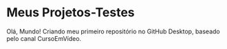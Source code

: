 # Meus Projetos-Testes
Olá, Mundo!
Criando meu primeiro repositório no GitHub Desktop, baseado pelo canal CursoEmVídeo.
